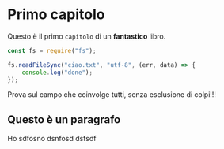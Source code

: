 # Primo capitolo
Questo è il primo `capitolo` di un **fantastico** libro.

```javascript
const fs = require("fs");

fs.readFileSync("ciao.txt", "utf-8", (err, data) => {
	console.log("done");
});
```

Prova sul campo che coinvolge tutti, senza esclusione di colpi!!!

## Questo è un paragrafo
Ho sdfosno dsnfosd dsfsdf

